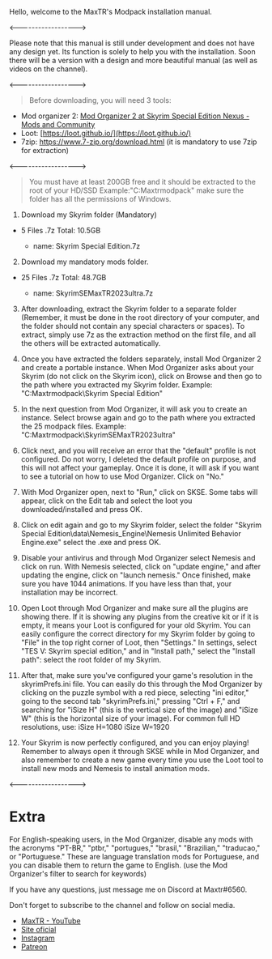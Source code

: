 Hello, welcome to the MaxTR's Modpack installation manual.

<------------------>

Please note that this manual is still under development and does not have any design yet. Its function is solely to help you with the installation. Soon there will be a version with a design and more beautiful manual (as well as videos on the channel).

<------------------>

> Before downloading, you will need 3 tools:

- Mod organizer 2: [Mod Organizer 2 at Skyrim Special Edition Nexus - Mods and Community](https://www.nexusmods.com/skyrimspecialedition/mods/6194)
- Loot: [https://loot.github.io/](https://loot.github.io/)
- 7zip: https://www.7-zip.org/download.html (it is mandatory to use 7zip for extraction)

<------------------>

> You must have at least 200GB free and it should be extracted to the root of your HD/SSD Example:"C:Maxtrmodpack" make sure the folder has all the permissions of Windows.

1. Download my Skyrim folder (Mandatory)
  

- 5 Files .7z Total: 10.5GB
  
  - name: Skyrim Special Edition.7z

2. Download my mandatory mods folder.
  

- 25 Files .7z Total: 48.7GB
  
  - name: SkyrimSEMaxTR2023ultra.7z

3. After downloading, extract the Skyrim folder to a separate folder (Remember, it must be done in the root directory of your computer, and the folder should not contain any special characters or spaces). To extract, simply use 7z as the extraction method on the first file, and all the others will be extracted automatically.
  
4. Once you have extracted the folders separately, install Mod Organizer 2 and create a portable instance. When Mod Organizer asks about your Skyrim (do not click on the Skyrim icon), click on Browse and then go to the path where you extracted my Skyrim folder. Example: "C:Maxtrmodpack\Skyrim Special Edition"
  
5. In the next question from Mod Organizer, it will ask you to create an instance. Select browse again and go to the path where you extracted the 25 modpack files. Example: "C:Maxtrmodpack\SkyrimSEMaxTR2023ultra"
  
6. Click next, and you will receive an error that the "default" profile is not configured. Do not worry, I deleted the default profile on purpose, and this will not affect your gameplay. Once it is done, it will ask if you want to see a tutorial on how to use Mod Organizer. Click on "No."
  
7. With Mod Organizer open, next to "Run," click on SKSE. Some tabs will appear, click on the Edit tab and select the loot you downloaded/installed and press OK.
  
8. Click on edit again and go to my Skyrim folder, select the folder "Skyrim Special Edition\data\Nemesis_Engine\Nemesis Unlimited Behavior Engine.exe" select the .exe and press OK.
  
9. Disable your antivirus and through Mod Organizer select Nemesis and click on run. With Nemesis selected, click on "update engine," and after updating the engine, click on "launch nemesis." Once finished, make sure you have 1044 animations. If you have less than that, your installation may be incorrect.
  
10. Open Loot through Mod Organizer and make sure all the plugins are showing there. If it is showing any plugins from the creative kit or if it is empty, it means your Loot is configured for your old Skyrim. You can easily configure the correct directory for my Skyrim folder by going to "File" in the top right corner of Loot, then "Settings." In settings, select "TES V: Skyrim special edition," and in "Install path," select the "Install path": select the root folder of my Skyrim.

11. After that, make sure you've configured your game's resolution in the skyrimPrefs.ini file. You can easily do this through the Mod Organizer by clicking on the puzzle symbol with a red piece, selecting "ini editor," going to the second tab "skyrimPrefs.ini," pressing "Ctrl + F," and searching for "iSize H" (this is the vertical size of the image) and "iSize W" (this is the horizontal size of your image). For common full HD resolutions, use:
iSize H=1080
iSize W=1920

12. Your Skyrim is now perfectly configured, and you can enjoy playing! Remember to always open it through SKSE while in Mod Organizer, and also remember to create a new game every time you use the Loot tool to install new mods and Nemesis to install animation mods.


<------------------>

# Extra

For English-speaking users, in the Mod Organizer, disable any mods with the acronyms "PT-BR," "ptbr," "portugues," "brasil," "Brazilian," "traducao," or "Portuguese." These are language translation mods for Portuguese, and you can disable them to return the game to English. (use the Mod Organizer's filter to search for keywords)

If you have any questions, just message me on Discord at Maxtr#6560.

Don't forget to subscribe to the channel and follow on social media.

- [MaxTR - YouTube](https://www.youtube.com/@MaxTR)
- [Site oficial](https://modpacks.com.br/)
- [Instagram](https://www.instagram.com/oimaxtr/)
- [Patreon](https://www.patreon.com/user/membership?u=64099354)